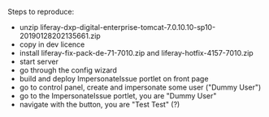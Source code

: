 Steps to reproduce:

- unzip liferay-dxp-digital-enterprise-tomcat-7.0.10.10-sp10-20190128202135661.zip
- copy in dev licence
- install liferay-fix-pack-de-71-7010.zip and liferay-hotfix-4157-7010.zip
- start server
- go through the config wizard
- build and deploy ImpersonateIssue portlet on front page
- go to control panel, create and impersonate some user ("Dummy User")
- go to the ImpersonateIssue portlet, you are "Dummy User"
- navigate with the button, you are "Test Test" (?)
